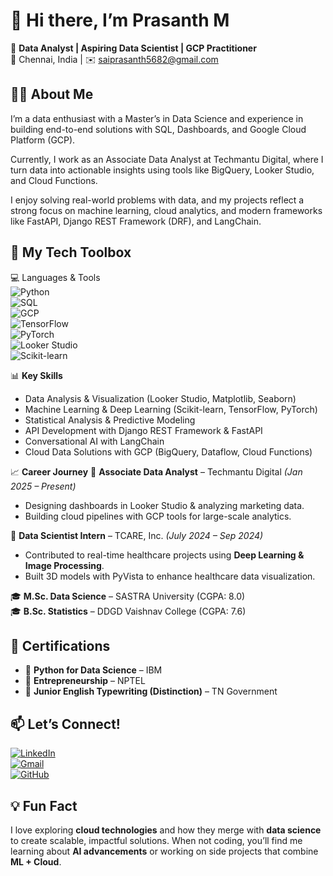 # 👋 Hi there, I’m Prasanth M

🎯 **Data Analyst | Aspiring Data Scientist | GCP Practitioner**  
📍 Chennai, India | ✉️ saiprasanth5682@gmail.com

## 👨‍💻 About Me
I’m a data enthusiast with a Master’s in Data Science and experience in building end-to-end solutions with SQL, Dashboards, and Google Cloud Platform (GCP).

Currently, I work as an Associate Data Analyst at Techmantu Digital, where I turn data into actionable insights using tools like BigQuery, Looker Studio, and Cloud Functions.

I enjoy solving real-world problems with data, and my projects reflect a strong focus on machine learning, cloud analytics, and modern frameworks like FastAPI, Django REST Framework (DRF), and LangChain.

## 🚀 My Tech Toolbox
💻 Languages & Tools  
![Python](https://img.shields.io/badge/-Python-3776AB?logo=python&logoColor=white&style=flat)  
![SQL](https://img.shields.io/badge/-SQL-4479A1?logo=mysql&logoColor=white&style=flat)    
![GCP](https://img.shields.io/badge/-Google%20Cloud-4285F4?logo=googlecloud&logoColor=white&style=flat)  
![TensorFlow](https://img.shields.io/badge/-TensorFlow-FF6F00?logo=tensorflow&logoColor=white&style=flat)  
![PyTorch](https://img.shields.io/badge/-PyTorch-EE4C2C?logo=pytorch&logoColor=white&style=flat)  
![Looker Studio](https://img.shields.io/badge/-Looker%20Studio-4285F4?logo=google&logoColor=white&style=flat)  
![Scikit-learn](https://img.shields.io/badge/-Scikit--learn-F7931E?logo=scikit-learn&logoColor=white&style=flat)

📊 **Key Skills** 
- Data Analysis & Visualization (Looker Studio, Matplotlib, Seaborn) 
- Machine Learning & Deep Learning (Scikit-learn, TensorFlow, PyTorch)  
- Statistical Analysis & Predictive Modeling  
- API Development with Django REST Framework & FastAPI
- Conversational AI with LangChain  
- Cloud Data Solutions with GCP (BigQuery, Dataflow, Cloud Functions)


📈 **Career Journey**
💼 **Associate Data Analyst** – Techmantu Digital *(Jan 2025 – Present)*  
- Designing dashboards in Looker Studio & analyzing marketing data.
- Building cloud pipelines with GCP tools for large-scale analytics.  

💼 **Data Scientist Intern** – TCARE, Inc. *(July 2024 – Sep 2024)*  
- Contributed to real-time healthcare projects using **Deep Learning & Image Processing**.  
- Built 3D models with PyVista to enhance healthcare data visualization.

🎓 **M.Sc. Data Science** – SASTRA University (CGPA: 8.0)  
🎓 **B.Sc. Statistics** – DDGD Vaishnav College (CGPA: 7.6)



## 📜 Certifications
- 📌 **Python for Data Science** – IBM  
- 📌 **Entrepreneurship** – NPTEL  
- 📌 **Junior English Typewriting (Distinction)** – TN Government  

## 📫 Let’s Connect!
[![LinkedIn](https://img.shields.io/badge/-LinkedIn-0A66C2?logo=linkedin&logoColor=white&style=flat)](https://www.linkedin.com/in/prasanth-m-443a03283/)  
[![Gmail](https://img.shields.io/badge/-Gmail-D14836?logo=gmail&logoColor=white&style=flat)](mailto:saiprasanth5682@gmail.com)  
[![GitHub](https://img.shields.io/badge/-GitHub-181717?logo=github&logoColor=white&style=flat)](https://github.com/saiprasanth5682)



## 💡 Fun Fact
I love exploring **cloud technologies** and how they merge with **data science** to create scalable, impactful solutions. When not coding, you’ll find me learning about **AI advancements** or working on side projects that combine **ML + Cloud**.

